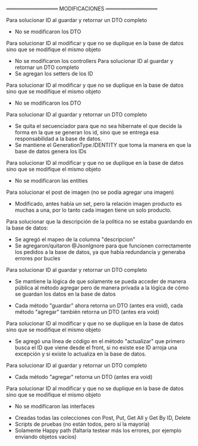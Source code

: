 ══════════════
MODIFICACIONES
══════════════

<!-- ----------------------------- CONTROLLER ------------------------------ -->

Para solucionar ID al guardar y retornar un DTO completo

- No se modificaron los DTO

Para solucionar ID al modificar y que no se duplique en la base de datos sino que se modifique el mismo objeto

- No se modificaron los controllers
  <!-- --------------------------------- DTO --------------------------------- -->
  Para solucionar ID al guardar y retornar un DTO completo
- Se agregan los setters de los ID

Para solucionar ID al modificar y que no se duplique en la base de datos sino que se modifique el mismo objeto

- No se modificaron los DTO

<!-- ------------------------------ ENTITIES ------------------------------- -->

Para solucionar ID al guardar y retornar un DTO completo

- Se quita el secuenciador para que no sea hibernate el que decide la forma en la que se generan los id, sino que se entrega esa responsabilidad a la base de datos.
- Se mantiene el GenerationType.IDENTITY que toma la manera en que la base de datos genera los IDs

Para solucionar ID al modificar y que no se duplique en la base de datos sino que se modifique el mismo objeto

- No se modificaron las entities

Para solucionar el post de imagen (no se podía agregar una imagen)

- Modificado, antes había un set, pero la relación imagen producto es muchas a una, por lo tanto cada imagen tiene un solo producto.

Para solucionar que la descripción de la política no se estaba guardando en la base de datos:

- Se agregó el mapeo de la columna "descripcion"
- Se agregaron/quitaron @JsonIgnore para que funcionen correctamente los pedidos a la base de datos, ya que había redundancia y generaba errores por bucles

<!-- ------------------------------ SERVICES ------------------------------- -->

Para solucionar ID al guardar y retornar un DTO completo

- Se mantiene la lógica de que solamente se pueda acceder de manera pública al método agregar pero de manera privada a la lógica de cómo se guardan los datos en la base de datos

- Cada método "guardar" ahora retorna un DTO (antes era void), cada método "agregar" también retorna un DTO (antes era void)

Para solucionar ID al modificar y que no se duplique en la base de datos sino que se modifique el mismo objeto

- Se agregó una línea de código en el método "actualizar" que primero busca el ID que viene desde el front, si no existe ese ID arroja una excepción y si existe lo actualiza en la base de datos.

<!-- -------------------------- INTERFACE SERVICE -------------------------- -->

Para solucionar ID al guardar y retornar un DTO completo

- Cada método "agregar" retorna un DTO (antes era void)

Para solucionar ID al modificar y que no se duplique en la base de datos sino que se modifique el mismo objeto

- No se modificaron las interfaces

<!-- ------------------------------- POSTMAN ------------------------------- -->

- Creadas todas las colecciones con Post, Put, Get All y Get By ID, Delete
- Scripts de pruebas (no están todos, pero sí la mayoría)
- Solamente Happy path (faltaría testear más los errores, por ejemplo enviando objetos vacíos)

